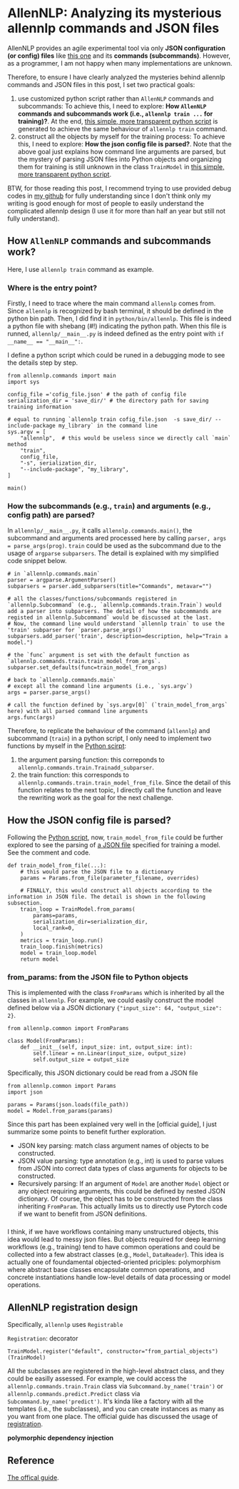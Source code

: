 # AllenNLP: Analyzing its mysterious allennlp commands and JSON files
AllenNLP provides an agile experimental tool via only **JSON configuration (or config) files** like [this one](https://github.com/allenai/allennlp-models/blob/main/training_config/classification/basic_stanford_sentiment_treebank.jsonnet) and its **commands (subcommands)**. However, as a programmer, I am not happy when many implementations are unknown.

Therefore, to ensure I have clearly analyzed the mysteries behind allennlp commands and JSON files in this post, I set two practical goals:
1. use customized python script rather than `AllenNLP` commands and subcommands: To achieve this, I need to explore: **How `AllenNLP` commands and subcommands work (i.e., `allennlp train ...` for training)?**. At the end, [this simple, more transparent python script](https://github.com/xinzhel/allennlp-code-analysis/blob/master/scripts/main_clean_train.py) is generated to achieve the same behaviour of `allennlp train` command.
2. construct all the objects by myself for the training process: To achieve this, I need to explore: **How the json config file is parsed?**. Note that the above goal just explains how command line arguments are parsed, but the mystery of parsing JSON files into Python objects and organizing them for training is still unknown in the class `TrainModel` in [this simple, more transparent python script](https://github.com/xinzhel/allennlp-code-analysis/blob/master/scripts/main_clean_train.py). 

BTW, for those reading this post, I recommend trying to use provided debug codes in [my github](https://github.com/xinzhel/allennlp-code-analysis) for fully understanding since I don't think only my writing is good enough for most of people to easily understand the complicated allennlp design (I use it for more than half an year but still not fully understand).


## How `AllenNLP` commands and subcommands work?
Here, I use `allennlp train` command as example.

### Where is the entry point?
Firstly, I need to trace where the main command `allennlp` comes from. Since `allennlp` is recognized by bash terminal, it should be defined in the python bin path. Then, I did find it in `python/bin/allennlp`. This file is indeed a python file with shebang (#!) indicating the python path. When this file is runned, `allennlp/__main__.py` is indeed defined as the entry point with `if __name__ == "__main__":`. 

I define a python script which could be runed in a debugging mode to see the details step by step.

```
from allennlp.commands import main
import sys

config_file ='cofig_file.json' # the path of config file
serialization_dir = 'save_dir/' # the directory path for saving training information

# equal to running `allennlp train cofig_file.json  -s save_dir/ --include-package my_library` in the command line
sys.argv = [
    "allennlp",  # this would be useless since we directly call `main` method
    "train",
    config_file,
    "-s", serialization_dir,
    "--include-package", "my_library",
]

main()
```

### How the subcommands (e.g., `train`) and arguments (e.g., config path) are parsed?
In `allennlp/__main__.py`, it calls `allennlp.commands.main()`, the subcommand and arguments ared processed here by calling `parser, args = parse_args(prog)`. `train` could be used as the subcommand due to the usage of `argparse` `subparsers`. The detail is explained with my simplified code snippet below.

```
# in `allennlp.commands.main`
parser = argparse.ArgumentParser()
subparsers = parser.add_subparsers(title="Commands", metavar="")

# all the classes/functions/subcommands registered in `allennlp.Subcommand` (e.g., `allennlp.commands.train.Train`) would add a parser into subparsers. The detail of how the subcommands are registed in allennlp.Subcommand` would be discussed at the last.
# Now, the command line would understand `allennlp train` to use the 'train' subparser for `parser.parse_args()`
subparsers.add_parser('train', description=description, help="Train a model.")

# the `func` argument is set with the default function as `allennlp.commands.train.train_model_from_args`.
subparser.set_defaults(func=train_model_from_args)

# back to `allennlp.commands.main`
# except all the command line arguments (i.e., `sys.argv`)
args = parser.parse_args()

# call the function defined by `sys.argv[0]` (`train_model_from_args` here) with all parsed command line arguments
args.func(args)
```

Therefore, to replicate the behaviour of the command (`allennlp`) and subcommand (`train`) in a python script, I only need to implement two functions by myself in the [Python scirpt](https://github.com/xinzhel/allennlp-code-analysis/blob/master/scripts/main_clean_train.py):
1. the argument parsing function: this correponds to `allennlp.commands.train.Trainadd_subparser`.
2. the train function: this corresponds to `allennlp.commands.train.train_model_from_file`. Since the detail of this function relates to the next topic, I directly call the function and leave the rewriting work as the goal for the next challenge.


##  How the JSON config file is parsed?
Following the [Python script](https://github.com/xinzhel/allennlp-code-analysis/blob/master/scripts/main_clean_train.py), now, `train_model_from_file` could be further explored to see the parsing of [a JSON file](https://github.com/allenai/allennlp-models/blob/main/training_config/classification/basic_stanford_sentiment_treebank.jsonnet) specified for training a model. See the comment and code.

```
def train_model_from_file(...):
    # this would parse the JSON file to a dictionary
    params = Params.from_file(parameter_filename, overrides)

    # FINALLY, this would construct all objects according to the information in JSON file. The detail is shown in the following subsection.
    train_loop = TrainModel.from_params(
        params=params,
        serialization_dir=serialization_dir,
        local_rank=0,
    )
    metrics = train_loop.run()
    train_loop.finish(metrics)
    model = train_loop.model
    return model
```


### from_params: from the JSON file to Python objects
This is implemented with the class `FromParams` which is inherited by all the classes in `allennlp`. For example, we could easily construct the model defined below via a JSON dictionary `{"input_size": 64, "output_size": 2}`.

```
from allennlp.common import FromParams

class Model(FromParams):
    def __init__(self, input_size: int, output_size: int):
        self.linear = nn.Linear(input_size, output_size)
        self.output_size = output_size
```
Specifically, this JSON dictionary could be read from a JSON file

```
from allennlp.common import Params
import json

params = Params(json.loads(file_path))
model = Model.from_params(params)
```

Since this part has been explained very well in the [official guide], I just summarize some points to benefit further exploration.
* JSON key parsing: match class argument names of objects to be constructed.
* JSON value parsing: type annotation (e.g., int) is used to parse values from JSON into correct data types of class arguments for objects to be constructed. 
* Recursively parsing: If an argument of `Model` are another `Model` object or any object requiring arguments, this could be defined by nested JSON dictionary. Of course, the object has to be constructed from the class inheriting `FromParam`. This actually limits us to directly use Pytorch code if we want to benefit from JSON definitions.

### 
I think, if we have workflows containing many unstructured objects, this idea would lead to messy json files. But objects required for deep learning workflows (e.g., training) tend to have common operations and could be collected into a few abstract classes (e.g., `Model`, `DataReader`). This idea is actually one of foundamental objected-oriented priciples: polymorphism where abstract base classes encapsulate common operations, and concrete instantiations handle low-level details of data processing or model operations.

## AllenNLP registration design

Specifically, `allennlp` uses `Registrable` 




`Registration`: decorator 

```
TrainModel.register("default", constructor="from_partial_objects")(TrainModel)
```

All the subclasses are registered in the high-level abstract class, and they could be easilly assessed. For example, we could access the `allennlp.commands.train.Train` class via `Subcommand.by_name('train')` or `allennlp.commands.predict.Predict` class via `Subcommand.by_name('predict')`. It's kinda like a factory with all the templates (i.e., the subclasses), and you can create instances as many as you want from one place. The official guide has discussed the usage of [registration](https://guide.allennlp.org/using-config-files#3).



**polymorphic dependency injection**





## Reference
[The offical guide](https://guide.allennlp.org/using-config-files).


